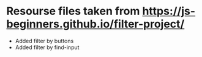 # Resourse files taken from https://js-beginners.github.io/filter-project/

- Added filter by buttons
- Added filter by find-input
